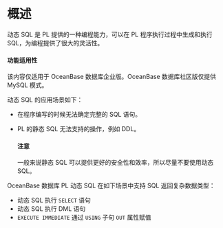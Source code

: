 概述 
=======================

动态 SQL 是 PL 提供的一种编程能力，可以在 PL 程序执行过程中生成和执行 SQL，为编程提供了很大的灵活性。

  <main id="notice" >
    <h4>功能适用性</h4>
    <p>该内容仅适用于 OceanBase 数据库企业版。OceanBase 数据库社区版仅提供 MySQL 模式。</p>
  </main>

动态 SQL 的应用场景如下：

* 在程序编写的时候无法确定完整的 SQL 语句。

* PL 的静态 SQL 无法支​持的操作，例如 DDL。

  <main id="notice" type='notice'>
    <h4>注意</h4>
    <p>一般来说静态 SQL 可以提供更好的安全性和效率，所以尽量不要使用动态 SQL。</p>
  </main>


OceanBase 数据库 PL 动态 SQL 在如下场景中支持 SQL 返回复杂数据类型：

* 动态 SQL 执行 `SELECT` 语句
* ​动态 SQL 执行 DML 语句
* `​EXECUTE IMMEDIATE` 通过 `USING` 子句 `OUT` 属性赋值